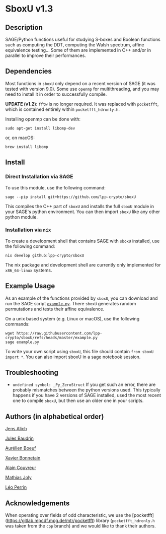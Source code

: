 # SboxU v1.3

## Description

SAGE/Python functions useful for studying S-boxes and Boolean
functions such as computing the DDT, computing the Walsh spectrum,
affine equivalence testing... Some of them are implemented in C++
and/or in parallel to improve their performances.


## Dependencies

Most functions in `sboxU` only depend on a recent version of SAGE (it was tested with
version 9.0). Some use `openmp` for multithreading, and you may need to install it in order to successfully compile. 

**UPDATE (v1.2)**: `fftw` is no longer required. It was replaced with `pocketfft`, which is contained entirely within `pocketfft_hdronly.h`.

Installing openmp can be done with:

    sudo apt-get install libomp-dev

or, on macOS:

    brew install libomp


## Install

### Direct Installation via SAGE

To use this module, use the following command:

    sage --pip install git+https://github.com/lpp-crypto/sboxU

This compiles the C++ part of `sboxU` and installs the full `sboxU` module
in your SAGE's python environment. You can then import `sboxU` like
any other python module.

### Installation via `nix`

To create a development shell that contains SAGE with `sboxU` installed, use the following command:

    nix develop github:lpp-crypto/sboxU

The nix package and development shell are currently only implemented for `x86_64-linux` systems.

## Example Usage

As an example of the functions provided by `sboxU`, you can download and run the SAGE script [`example.py`](https://raw.githubusercontent.com/lpp-crypto/sboxU/refs/heads/master/example.py).
There `sboxU` generates random permutations and tests their affine
equivalence.

On a unix based system (e.g. Linux or macOS), use the following commands:

    wget https://raw.githubusercontent.com/lpp-crypto/sboxU/refs/heads/master/example.py
    sage example.py


To write your own script using `sboxU`, this file should contain `from sboxU import *`.
You can also import sboxU in a sage notebook session.


## Troubleshooting

- `undefined symbol: _Py_ZeroStruct` If you get such an error, there
  are probably mismatches between the python versions used. This
  typically happens if you have 2 versions of SAGE installed, used the
  most recent one to compile `sboxU`, but then use an older one in
  your scripts.

## Authors (in alphabetical order)

[Jens Alich](https://informatik.rub.de/ac-personen/alich/)

[Jules Baudrin](https://who.paris.inria.fr/Jules.Baudrin/)

[Aurélien Boeuf](https://who.paris.inria.fr/Aurelien.Boeuf/)

[Xavier Bonnetain](https://bonneta.in/)

[Alain Couvreur](http://www.lix.polytechnique.fr/Labo/Alain.Couvreur/)

[Mathias Joly](https://github.com/MathiasJoly)

[Léo Perrin](https://who.paris.inria.fr/Leo.Perrin/)

## Acknowledgements

When operating over fields of odd characteristic, we use the [pocketfft] (https://gitlab.mpcdf.mpg.de/mtr/pocketfft) library (`pocketfft_hdronly.h` was taken from the `cpp` branch) and we would like to thank their authors.
